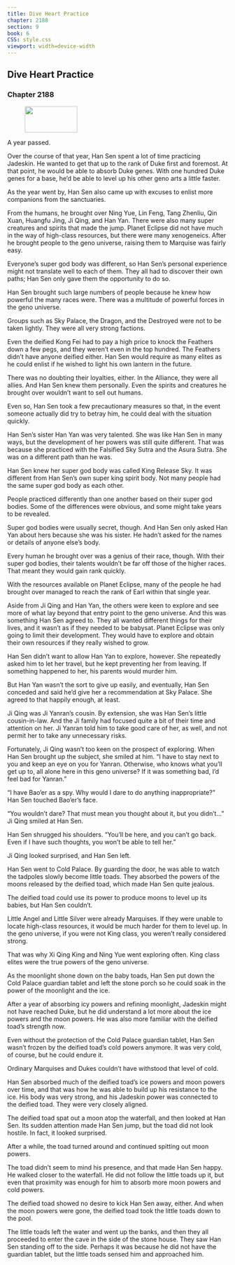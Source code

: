 ```yaml
---
title: Dive Heart Practice
chapter: 2188
section: 9
book: 6
CSS: style.css
viewport: width=device-width
---
```


## Dive Heart Practice

### Chapter 2188

<figure>
	<img src="../Images/gem.gif" alt="" id="gem" width="120" height="60" />
</figure>

A year passed.

Over the course of that year, Han Sen spent a lot of time practicing Jadeskin. He wanted to get that up to the rank of Duke first and foremost. At that point, he would be able to absorb Duke genes. With one hundred Duke genes for a base, he’d be able to level up his other geno arts a little faster.

As the year went by, Han Sen also came up with excuses to enlist more companions from the sanctuaries.

From the humans, he brought over Ning Yue, Lin Feng, Tang Zhenliu, Qin Xuan, Huangfu Jing, Ji Qing, and Han Yan. There were also many super creatures and spirits that made the jump. Planet Eclipse did not have much in the way of high-class resources, but there were many xenogeneics. After he brought people to the geno universe, raising them to Marquise was fairly easy.

Everyone’s super god body was different, so Han Sen’s personal experience might not translate well to each of them. They all had to discover their own paths; Han Sen only gave them the opportunity to do so.

Han Sen brought such large numbers of people because he knew how powerful the many races were. There was a multitude of powerful forces in the geno universe.

Groups such as Sky Palace, the Dragon, and the Destroyed were not to be taken lightly. They were all very strong factions.

Even the deified Kong Fei had to pay a high price to knock the Feathers down a few pegs, and they weren’t even in the top hundred. The Feathers didn’t have anyone deified either. Han Sen would require as many elites as he could enlist if he wished to light his own lantern in the future.

There was no doubting their loyalties, either. In the Alliance, they were all allies. And Han Sen knew them personally. Even the spirits and creatures he brought over wouldn’t want to sell out humans.

Even so, Han Sen took a few precautionary measures so that, in the event someone actually did try to betray him, he could deal with the situation quickly.

Han Sen’s sister Han Yan was very talented. She was like Han Sen in many ways, but the development of her powers was still quite different. That was because she practiced with the Falsified Sky Sutra and the Asura Sutra. She was on a different path than he was.

Han Sen knew her super god body was called King Release Sky. It was different from Han Sen’s own super king spirit body. Not many people had the same super god body as each other.

People practiced differently than one another based on their super god bodies. Some of the differences were obvious, and some might take years to be revealed.

Super god bodies were usually secret, though. And Han Sen only asked Han Yan about hers because she was his sister. He hadn’t asked for the names or details of anyone else’s body.

Every human he brought over was a genius of their race, though. With their super god bodies, their talents wouldn’t be far off those of the higher races. That meant they would gain rank quickly.

With the resources available on Planet Eclipse, many of the people he had brought over managed to reach the rank of Earl within that single year.

Aside from Ji Qing and Han Yan, the others were keen to explore and see more of what lay beyond that entry point to the geno universe. And this was something Han Sen agreed to. They all wanted different things for their lives, and it wasn’t as if they needed to be babysat. Planet Eclipse was only going to limit their development. They would have to explore and obtain their own resources if they really wished to grow.

Han Sen didn’t want to allow Han Yan to explore, however. She repeatedly asked him to let her travel, but he kept preventing her from leaving. If something happened to her, his parents would murder him.

But Han Yan wasn’t the sort to give up easily, and eventually, Han Sen conceded and said he’d give her a recommendation at Sky Palace. She agreed to that happily enough, at least.

Ji Qing was Ji Yanran’s cousin. By extension, she was Han Sen’s little cousin-in-law. And the Ji family had focused quite a bit of their time and attention on her. Ji Yanran told him to take good care of her, as well, and not permit her to take any unnecessary risks.

Fortunately, Ji Qing wasn’t too keen on the prospect of exploring. When Han Sen brought up the subject, she smiled at him. “I have to stay next to you and keep an eye on you for Yanran. Otherwise, who knows what you’ll get up to, all alone here in this geno universe? If it was something bad, I’d feel bad for Yanran.”

“I have Bao’er as a spy. Why would I dare to do anything inappropriate?” Han Sen touched Bao’er’s face.

“You wouldn’t dare? That must mean you thought about it, but you didn’t…” Ji Qing smiled at Han Sen.

Han Sen shrugged his shoulders. “You’ll be here, and you can’t go back. Even if I have such thoughts, you won’t be able to tell her.”

Ji Qing looked surprised, and Han Sen left.

Han Sen went to Cold Palace. By guarding the door, he was able to watch the tadpoles slowly become little toads. They absorbed the powers of the moons released by the deified toad, which made Han Sen quite jealous.

The deified toad could use its power to produce moons to level up its babies, but Han Sen couldn’t.

Little Angel and Little Silver were already Marquises. If they were unable to locate high-class resources, it would be much harder for them to level up. In the geno universe, if you were not King class, you weren’t really considered strong.

That was why Xi Qing King and Ning Yue went exploring often. King class elites were the true powers of the geno universe.

As the moonlight shone down on the baby toads, Han Sen put down the Cold Palace guardian tablet and left the stone porch so he could soak in the power of the moonlight and the ice.

After a year of absorbing icy powers and refining moonlight, Jadeskin might not have reached Duke, but he did understand a lot more about the ice powers and the moon powers. He was also more familiar with the deified toad’s strength now.

Even without the protection of the Cold Palace guardian tablet, Han Sen wasn’t frozen by the deified toad’s cold powers anymore. It was very cold, of course, but he could endure it.

Ordinary Marquises and Dukes couldn’t have withstood that level of cold.

Han Sen absorbed much of the deified toad’s ice powers and moon powers over time, and that was how he was able to build up his resistance to the ice. His body was very strong, and his Jadeskin power was connected to the deified toad. They were very closely aligned.

The deified toad spat out a moon atop the waterfall, and then looked at Han Sen. Its sudden attention made Han Sen jump, but the toad did not look hostile. In fact, it looked surprised.

After a while, the toad turned around and continued spitting out moon powers.

The toad didn’t seem to mind his presence, and that made Han Sen happy. He walked closer to the waterfall. He did not follow the little toads up it, but even that proximity was enough for him to absorb more moon powers and cold powers.

The deified toad showed no desire to kick Han Sen away, either. And when the moon powers were gone, the deified toad took the little toads down to the pool.

The little toads left the water and went up the banks, and then they all proceeded to enter the cave in the side of the stone house. They saw Han Sen standing off to the side. Perhaps it was because he did not have the guardian tablet, but the little toads sensed him and approached him.
